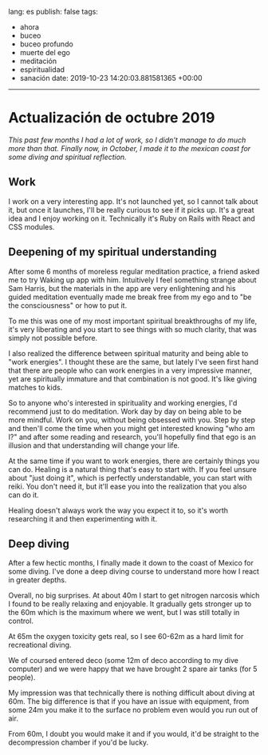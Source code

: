 lang: es
publish: false
tags:
- ahora
- buceo
- buceo profundo
- muerte del ego
- meditación
- espiritualidad
- sanación
date: 2019-10-23 14:20:03.881581365 +00:00

---

# Actualización de octubre 2019

_This past few months I had a lot of work, so I didn't manage to do much more than that. Finally now, in October, I made it to the mexican coast for some diving and spiritual reflection._

## Work

I work on a very interesting app. It's not launched yet, so I cannot talk about it, but once it launches, I'll be really curious to see if it picks up. It's a great idea and I enjoy working on it. Technically it's Ruby on Rails with React and CSS modules.

## Deepening of my spiritual understanding

After some 6 months of moreless regular meditation practice, a friend asked me to try Waking up app with him. Intuitively I feel something strange about Sam Harris, but the materials in the app are very enlightening and his guided meditation eventually made me break free from my ego and to "be the consciousness" or how to put it.

To me this was one of my most important spiritual breakthroughs of my life, it's very liberating and you start to see things with so much clarity, that was simply not possible before.

I also realized the difference between spiritual maturity and being able to "work energies". I thought these are the same, but lately I've seen first hand that there are people who can work energies in a very impressive manner, yet are spiritually immature and that combination is not good. It's like giving matches to kids.

So to anyone who's interested in spirituality and working energies, I'd recommend just to do meditation. Work day by day on being able to be more mindful. Work on you, without being obsessed with you. Step by step and then'll come the time when you might get interested knowing "who am I?" and after some reading and research, you'll hopefully find that ego is an illusion and that understanding will change your life.

At the same time if you want to work energies, there are certainly things you can do. Healing is a natural thing that's easy to start with. If you feel unsure about "just doing it", which is perfectly understandable, you can start with reiki. You don't need it, but it'll ease you into the realization that you also can do it.

Healing doesn't always work the way you expect it to, so it's worth researching it and then experimenting with it.

## Deep diving

After a few hectic months, I finally made it down to the coast of Mexico for some diving. I've done a deep diving course to understand more how I react in greater depths.

Overall, no big surprises. At about 40m I start to get nitrogen narcosis which I found to be really relaxing and enjoyable. It gradually gets stronger up to the 60m which is the maximum where we went, but I was still totally in control.

At 65m the oxygen toxicity gets real, so I see 60-62m as a hard limit for recreational diving.

We of coursed entered deco (some 12m of deco according to my dive computer) and we were happy that we have brought 2 spare air tanks (for 5 people).

My impression was that technically there is nothing difficult about diving at 60m. The big difference is that if you have an issue with equipment, from some 24m you make it to the surface no problem even would you run out of air.

From 60m, I doubt you would make it and if you would, it'd be straight to the decompression chamber if you'd be lucky.
